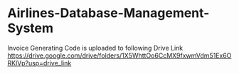 # Airlines-Database-Management-System
Invoice Generating Code is uploaded to following Drive Link
https://drive.google.com/drive/folders/1X5WhttOo6CcMX9fxwmVdm51Ex6ORKlVp?usp=drive_link
